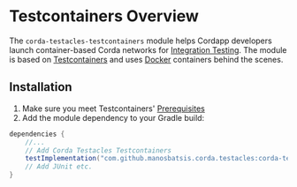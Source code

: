 # Testcontainers Overview

The `corda-testacles-testcontainers` module helps Cordapp developers 
launch container-based Corda networks for 
[Integration Testing](https://en.wikipedia.org/wiki/Integration_testing). 
The module is based on [Testcontainers](https://www.testcontainers.org/) 
and uses [Docker](https://www.docker.com/) containers behind the scenes.

## Installation 

1. Make sure you meet Testcontainers' [Prerequisites](https://www.testcontainers.org/#prerequisites)
2. Add the module dependency to your Gradle build:

```groovy
dependencies {
    //...
    // Add Corda Testacles Testcontainers 
    testImplementation("com.github.manosbatsis.corda.testacles:corda-testacles-testcontainers:$testacles_version")
    // Add JUnit etc.
}
```